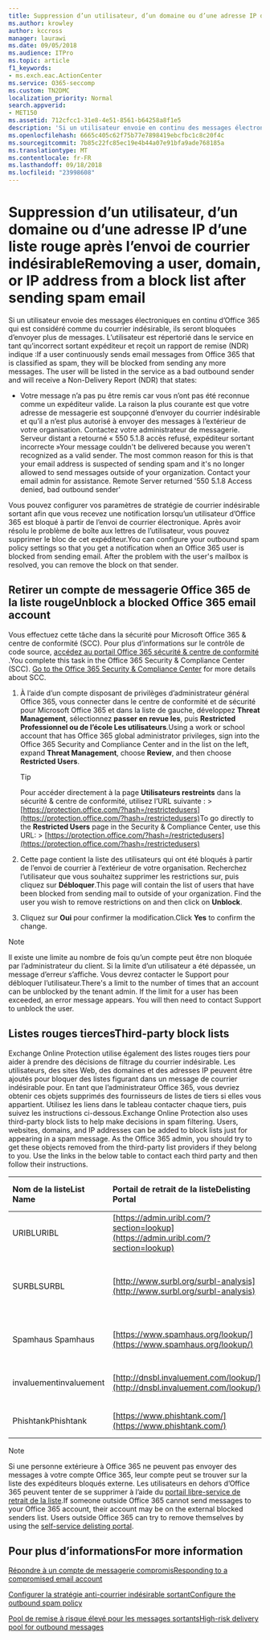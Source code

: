 ```yaml
---
title: Suppression d’un utilisateur, d’un domaine ou d’une adresse IP d’une liste rouge après l’envoi de courrier indésirable
ms.author: krowley
author: kccross
manager: laurawi
ms.date: 09/05/2018
ms.audience: ITPro
ms.topic: article
f1_keywords:
- ms.exch.eac.ActionCenter
ms.service: O365-seccomp
ms.custom: TN2DMC
localization_priority: Normal
search.appverid:
- MET150
ms.assetid: 712cfcc1-31e8-4e51-8561-b64258a8f1e5
description: 'Si un utilisateur envoie en continu des messages électroniques classés comme courriers indésirables depuis Office 365, ses envois seront bloqués. '
ms.openlocfilehash: 6665c405c62f75b77e7898419ebcfbc1c8c20f4c
ms.sourcegitcommit: 7b85c22fc85ec19e4b44a07e91bfa9ade768185a
ms.translationtype: MT
ms.contentlocale: fr-FR
ms.lasthandoff: 09/18/2018
ms.locfileid: "23998608"
---
```

# <a name="removing-a-user-domain-or-ip-address-from-a-block-list-after-sending-spam-email"></a><span data-ttu-id="74448-103">Suppression d’un utilisateur, d’un domaine ou d’une adresse IP d’une liste rouge après l’envoi de courrier indésirable</span><span class="sxs-lookup"><span data-stu-id="74448-103">Removing a user, domain, or IP address from a block list after sending spam email</span></span>

<span data-ttu-id="74448-p101">Si un utilisateur envoie des messages électroniques en continu d’Office 365 qui est considéré comme du courrier indésirable, ils seront bloquées d’envoyer plus de messages. L’utilisateur est répertorié dans le service en tant qu’incorrect sortant expéditeur et reçoit un rapport de remise (NDR) indique :</span><span class="sxs-lookup"><span data-stu-id="74448-p101">If a user continuously sends email messages from Office 365 that is classified as spam, they will be blocked from sending any more messages. The user will be listed in the service as a bad outbound sender and will receive a Non-Delivery Report (NDR) that states:</span></span>

- <span data-ttu-id="74448-p102">Votre message n’a pas pu être remis car vous n’ont pas été reconnue comme un expéditeur valide. La raison la plus courante est que votre adresse de messagerie est soupçonné d’envoyer du courrier indésirable et qu’il a n’est plus autorisé à envoyer des messages à l’extérieur de votre organisation. Contactez votre administrateur de messagerie.  Serveur distant a retourné « 550 5.1.8 accès refusé, expéditeur sortant incorrecte »</span><span class="sxs-lookup"><span data-stu-id="74448-p102">Your message couldn't be delivered because you weren't recognized as a valid sender. The most common reason for this is that your email address is suspected of sending spam and it's no longer allowed to send messages outside of your organization. Contact your email admin for assistance.  Remote Server returned '550 5.1.8 Access denied, bad outbound sender'</span></span>

<span data-ttu-id="74448-p103">Vous pouvez configurer vos paramètres de stratégie de courrier indésirable sortant afin que vous recevez une notification lorsqu’un utilisateur d’Office 365 est bloqué à partir de l’envoi de courrier électronique. Après avoir résolu le problème de boîte aux lettres de l’utilisateur, vous pouvez supprimer le bloc de cet expéditeur.</span><span class="sxs-lookup"><span data-stu-id="74448-p103">You can configure your outbound spam policy settings so that you get a notification when an Office 365 user is blocked from sending email. After the problem with the user's mailbox is resolved, you can remove the block on that sender.</span></span>
  
## <a name="unblock-a-blocked-office-365-email-account"></a><span data-ttu-id="74448-112">Retirer un compte de messagerie Office 365 de la liste rouge</span><span class="sxs-lookup"><span data-stu-id="74448-112">Unblock a blocked Office 365 email account</span></span>

<span data-ttu-id="74448-p104">Vous effectuez cette tâche dans la sécurité pour Microsoft Office 365 & centre de conformité (SCC). Pour plus d’informations sur le contrôle de code source, [accédez au portail Office 365 sécurité & centre de conformité](go-to-the-securitycompliance-center.md) .</span><span class="sxs-lookup"><span data-stu-id="74448-p104">You complete this task in the Office 365 Security & Compliance Center (SCC). [Go to the Office 365 Security & Compliance Center](go-to-the-securitycompliance-center.md) for more details about SCC.</span></span>

1. <span data-ttu-id="74448-115">À l’aide d’un compte disposant de privilèges d’administrateur général Office 365, vous connecter dans le centre de conformité et de sécurité pour Microsoft Office 365 et dans la liste de gauche, développez **Threat Management**, sélectionnez **passer en revue les**, puis **Restricted Professionnel ou de l’école Les utilisateurs**.</span><span class="sxs-lookup"><span data-stu-id="74448-115">Using a work or school account that has Office 365 global administrator privileges, sign into the Office 365 Security and Compliance Center and in the list on the left, expand **Threat Management**, choose **Review**, and then choose **Restricted Users**.</span></span>
    
    > [!TIP]
    > <span data-ttu-id="74448-116">Pour accéder directement à la page **Utilisateurs restreints** dans la sécurité &amp; centre de conformité, utilisez l’URL suivante : >[https://protection.office.com/?hash=/restrictedusers](https://protection.office.com/?hash=/restrictedusers)</span><span class="sxs-lookup"><span data-stu-id="74448-116">To go directly to the **Restricted Users** page in the Security &amp; Compliance Center, use this URL: > [https://protection.office.com/?hash=/restrictedusers](https://protection.office.com/?hash=/restrictedusers)</span></span>

2. <span data-ttu-id="74448-p105">Cette page contient la liste des utilisateurs qui ont été bloqués à partir de l’envoi de courrier à l’extérieur de votre organisation.  Recherchez l’utilisateur que vous souhaitez supprimer les restrictions sur, puis cliquez sur **Débloquer**.</span><span class="sxs-lookup"><span data-stu-id="74448-p105">This page will contain the list of users that have been blocked from sending mail to outside of your organization.  Find the user you wish to remove restrictions on and then click on **Unblock**.</span></span>

3. <span data-ttu-id="74448-119">Cliquez sur **Oui** pour confirmer la modification.</span><span class="sxs-lookup"><span data-stu-id="74448-119">Click **Yes** to confirm the change.</span></span> 
    
> [!NOTE]
> <span data-ttu-id="74448-p106">Il existe une limite au nombre de fois qu’un compte peut être non bloquée par l’administrateur du client. Si la limite d’un utilisateur a été dépassée, un message d’erreur s’affiche. Vous devrez contacter le Support pour débloquer l’utilisateur.</span><span class="sxs-lookup"><span data-stu-id="74448-p106">There's a limit to the number of times that an account can be unblocked by the tenant admin. If the limit for a user has been exceeded, an error message appears. You will then need to contact Support to unblock the user.</span></span>
  
## <a name="third-party-block-lists"></a><span data-ttu-id="74448-122">Listes rouges tierces</span><span class="sxs-lookup"><span data-stu-id="74448-122">Third-party block lists</span></span>

<span data-ttu-id="74448-p107">Exchange Online Protection utilise également des listes rouges tiers pour aider à prendre des décisions de filtrage du courrier indésirable. Les utilisateurs, des sites Web, des domaines et des adresses IP peuvent être ajoutés pour bloquer des listes figurant dans un message de courrier indésirable pour. En tant que l’administrateur Office 365, vous devriez obtenir ces objets supprimés des fournisseurs de listes de tiers si elles vous appartient. Utilisez les liens dans le tableau contacter chaque tiers, puis suivez les instructions ci-dessous.</span><span class="sxs-lookup"><span data-stu-id="74448-p107">Exchange Online Protection also uses third-party block lists to help make decisions in spam filtering. Users, websites, domains, and IP addresses can be added to block lists just for appearing in a spam message. As the Office 365 admin, you should try to get these objects removed from the third-party list providers if they belong to you. Use the links in the below table to contact each third party and then follow their instructions.</span></span>

|<span data-ttu-id="74448-127">**Nom de la liste**</span><span class="sxs-lookup"><span data-stu-id="74448-127">**List Name**</span></span>|<span data-ttu-id="74448-128">**Portail de retrait de la liste**</span><span class="sxs-lookup"><span data-stu-id="74448-128">**Delisting Portal**</span></span>|<span data-ttu-id="74448-129">**Pour plus d'informations**</span><span class="sxs-lookup"><span data-stu-id="74448-129">**For more information**</span></span>|
|:-----|:-----|:-----|
|<span data-ttu-id="74448-130">URIBL</span><span class="sxs-lookup"><span data-stu-id="74448-130">URIBL</span></span>  <br/> |[https://admin.uribl.com/?section=lookup](https://admin.uribl.com/?section=lookup) <br/> |[<span data-ttu-id="74448-131">Site Web URIBL</span><span class="sxs-lookup"><span data-stu-id="74448-131">URIBL website </span></span>](https://uribl.com/) <br/> |
|<span data-ttu-id="74448-132">SURBL</span><span class="sxs-lookup"><span data-stu-id="74448-132">SURBL</span></span>  <br/> |[http://www.surbl.org/surbl-analysis](http://www.surbl.org/surbl-analysis) <br/> |[<span data-ttu-id="74448-133">Présentation de données de réputation d’URI SURBL</span><span class="sxs-lookup"><span data-stu-id="74448-133">Introducing SURBL URI reputation data</span></span>](http://www.surbl.org/) <br/> |
|<span data-ttu-id="74448-134">Spamhaus </span><span class="sxs-lookup"><span data-stu-id="74448-134">Spamhaus</span></span>  <br/> |[https://www.spamhaus.org/lookup/](https://www.spamhaus.org/lookup/) <br/> |[<span data-ttu-id="74448-135">Présentation du filtrage DNSBL</span><span class="sxs-lookup"><span data-stu-id="74448-135">Understanding DNSBL Filtering</span></span>](https://www.spamhaus.org/whitepapers/dnsbl_function/) <br/> |
|<span data-ttu-id="74448-136">invaluement</span><span class="sxs-lookup"><span data-stu-id="74448-136">invaluement</span></span>  <br/> |[http://dnsbl.invaluement.com/lookup/](http://dnsbl.invaluement.com/lookup/) <br/> |[<span data-ttu-id="74448-137">liste de blocage du courrier indésirable de liste</span><span class="sxs-lookup"><span data-stu-id="74448-137">invaluement anti-spam list</span></span>](http://dnsbl.invaluement.com/) <br/> |
|<span data-ttu-id="74448-138">Phishtank</span><span class="sxs-lookup"><span data-stu-id="74448-138">Phishtank</span></span>  <br/> |[https://www.phishtank.com/](https://www.phishtank.com/) <br/> |[<span data-ttu-id="74448-139">PhishTank Forum aux questions</span><span class="sxs-lookup"><span data-stu-id="74448-139">PhishTank FAQ</span></span>](https://www.phishtank.com/faq.php) <br/> |

> [!NOTE]
> <span data-ttu-id="74448-p108">Si une personne extérieure à Office 365 ne peuvent pas envoyer des messages à votre compte Office 365, leur compte peut se trouver sur la liste des expéditeurs bloqués externe. Les utilisateurs en dehors d’Office 365 peuvent tenter de se supprimer à l’aide du [portail libre-service de retrait de la liste](https://docs.microsoft.com/en-us/office365/SecurityCompliance/use-the-delist-portal-to-remove-yourself-from-the-office-365-blocked-senders-lis).</span><span class="sxs-lookup"><span data-stu-id="74448-p108">If someone outside Office 365 cannot send messages to your Office 365 account, their account may be on the external blocked senders list. Users outside Office 365 can try to remove themselves by using the [self-service delisting portal](https://docs.microsoft.com/en-us/office365/SecurityCompliance/use-the-delist-portal-to-remove-yourself-from-the-office-365-blocked-senders-lis).</span></span> 

## <a name="for-more-information"></a><span data-ttu-id="74448-142">Pour plus d’informations</span><span class="sxs-lookup"><span data-stu-id="74448-142">For more information</span></span>

[<span data-ttu-id="74448-143">Répondre à un compte de messagerie compromis</span><span class="sxs-lookup"><span data-stu-id="74448-143">Responding to a compromised email account</span></span>](responding-to-a-compromised-email-account.md)

[<span data-ttu-id="74448-144">Configurer la stratégie anti-courrier indésirable sortant</span><span class="sxs-lookup"><span data-stu-id="74448-144">Configure the outbound spam policy</span></span>](configure-the-outbound-spam-policy.md)
  
[<span data-ttu-id="74448-145">Pool de remise à risque élevé pour les messages sortants</span><span class="sxs-lookup"><span data-stu-id="74448-145">High-risk delivery pool for outbound messages</span></span>](high-risk-delivery-pool-for-outbound-messages.md)

  

  

